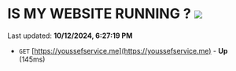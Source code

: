 # IS MY WEBSITE RUNNING ? [![](https://img.shields.io/static/v1?label=Sponsor&message=%E2%9D%A4&logo=GitHub&color=%23fe8e86)](https://github.com/sponsors/Youssef-Lehmam)

Last updated: **10/12/2024, 6:27:19 PM**

- `GET` [https://youssefservice.me](https://youssefservice.me) - **Up** (145ms)
